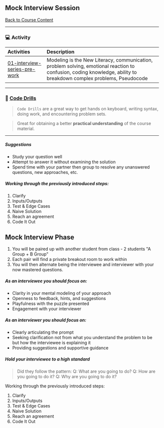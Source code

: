 ## Mock Interview Session
[Back to Course Content](../../README.md)

-----
### :computer: Activity

|  Activities |  Description |
|:--	|:--
|[01-interview-series-pre-work](./activities/01-interview-series-pre-work)| Modeling is the New Literacy, communication, problem solving, emotional reaction to confusion, coding knowledge, ability to breakdown complex problems, Pseudocode |


------
### :dart: **[Code Drills](code-drills/README.md)**

> `Code Drills` are a great way to get hands on keyboard, writing syntax, doing work, and encountering problem sets. 

> Great for obtaining a better **practical understanding** of the course material. 

-----


##### Suggestions

* Study your question well
* Attempt to answer it without examining the solution
* Spend time with your partner then group to resolve any unanswered questions, new approaches, etc.

##### Working through the previously introduced steps:

1. Clarify
2. Inputs/Outputs
3. Test & Edge Cases
4. Naive Solution
5. Reach an agreement
6. Code It Out


## Mock Interview Phase 


1. You will be paired up with another student from class - 2 students "A Group + B Group"
2. Each pair will find a private breakout room to work within
3. You will then alternate being the interviewee and interviewer with your now mastered questions.

##### As an interviewee you should focus on:
* Clarity in your mental modeling of your approach
* Openness to feedback, hints, and suggestions
* Playfulness with the puzzle presented
* Engagement with your interviewer

##### As an interviewer you should focus on:
* Clearly articulating the prompt
* Seeking clarification not from what you understand the problem to be but how the interviewee is explaining it
* Providing suggestions and supportive guidance

##### Hold your interviewee to a high standard
> Did they follow the pattern:
  Q: What are you going to do?
  Q: How are you going to do it?
  Q: Why are you going to do it?

Working through the previously introduced steps:

1. Clarify
2. Inputs/Outputs
3. Test & Edge Cases
4. Naive Solution
5. Reach an agreement
6. Code It Out







